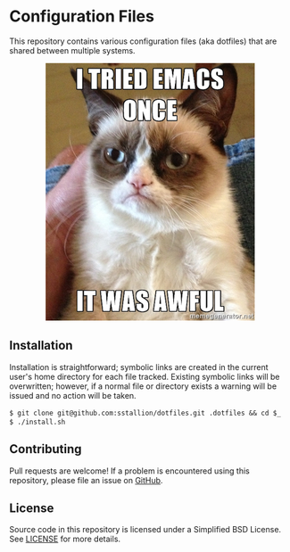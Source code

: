 # Configuration Files

This repository contains various configuration files (aka dotfiles) that are
shared between multiple systems.

<div align="center">
    <img src=".github/images/emacs.jpg"/>
</div>

## Installation

Installation is straightforward; symbolic links are created in the current
user's home directory for each file tracked. Existing symbolic links will be
overwritten; however, if a normal file or directory exists a warning will be
issued and no action will be taken.

    $ git clone git@github.com:sstallion/dotfiles.git .dotfiles && cd $_
    $ ./install.sh

## Contributing

Pull requests are welcome! If a problem is encountered using this repository,
please file an issue on [GitHub][1].

## License

Source code in this repository is licensed under a Simplified BSD License. See
[LICENSE] for more details.

[1]: https://github.com/sstallion/dotfiles/issues
[2]: https://specifications.freedesktop.org/basedir-spec/basedir-spec-latest.html

[LICENSE]: LICENSE
